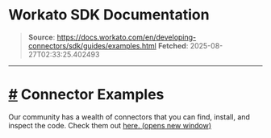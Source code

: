 # Workato SDK Documentation

> **Source**: https://docs.workato.com/en/developing-connectors/sdk/guides/examples.html
> **Fetched**: 2025-08-27T02:33:25.402493

---

# [#](<#connector-examples>) Connector Examples

Our community has a wealth of connectors that you can find, install, and inspect the code. Check them out [here. (opens new window)](<https://app.workato.com/browse/connectors>)
